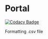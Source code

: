 # Portal

[![Codacy Badge](https://api.codacy.com/project/badge/Grade/4b7f89b08e234e11a23ce94091e2251c)](https://www.codacy.com/app/bzbislawski/portal?utm_source=github.com&utm_medium=referral&utm_content=bzbislawski/portal&utm_campaign=badger)

Formatting .csv file